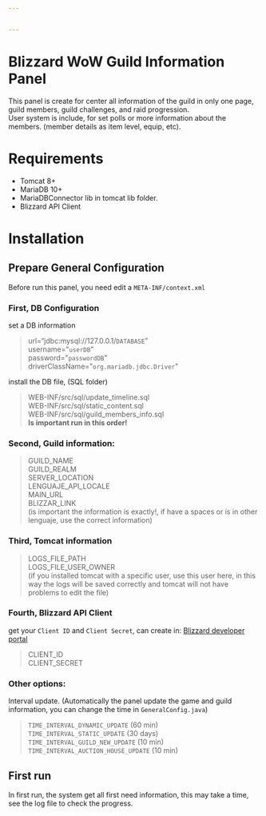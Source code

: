 ```yaml
---


---
```


<h1 id="blizzard-wow-guild-information-panel">Blizzard WoW Guild Information Panel</h1>
<p>This panel is create for center all information of the guild in only one page, guild members, guild challenges, and raid progression.<br>
User system is include, for set polls or more information about the members. (member details as item level, equip, etc).</p>
<h1 id="requirements">Requirements</h1>
<ul>
<li>Tomcat 8+</li>
<li>MariaDB 10+</li>
<li>MariaDBConnector lib in tomcat lib folder.</li>
<li>Blizzard API Client</li>
</ul>
<h1 id="installation">Installation</h1>
<h2 id="prepare-general-configuration">Prepare General Configuration</h2>
<p>Before run this panel, you need edit a <code>META-INF/context.xml</code></p>
<h3 id="first-db-configuration">First, DB Configuration</h3>
<p>set a DB information</p>
<blockquote>
<p>url=“jdbc:mysql://127.0.0.1/<code>DATABASE</code>”<br>
username="<code>userDB</code>"<br>
password="<code>passwordDB</code>"<br>
driverClassName="<code>org.mariadb.jdbc.Driver</code>"</p>
</blockquote>
<p>install the DB file, (SQL folder)</p>
<blockquote>
<p>WEB-INF/src/sql/update_timeline.sql<br>
WEB-INF/src/sql/static_content.sql<br>
WEB-INF/src/sql/guild_members_info.sql<br>
<strong>Is important run in this order!</strong></p>
</blockquote>
<h3 id="second-guild-information">Second, Guild information:</h3>
<blockquote>
<p>GUILD_NAME<br>
GUILD_REALM<br>
SERVER_LOCATION<br>
LENGUAJE_API_LOCALE<br>
MAIN_URL<br>
BLIZZAR_LINK<br>
(is important the information is exactly!, if have a spaces or is in other lenguaje, use the correct information)</p>
</blockquote>
<h3 id="third-tomcat-information">Third, Tomcat information</h3>
<blockquote>
<p>LOGS_FILE_PATH<br>
LOGS_FILE_USER_OWNER<br>
(if you installed tomcat with a specific user, use this user here, in this way the logs will be saved correctly and tomcat will not have problems to edit the file)</p>
</blockquote>
<h3 id="fourth-blizzard-api-client">Fourth, Blizzard API Client</h3>
<p>get your <code>Client ID</code> and <code>Client Secret</code>, can create in: <a href="https://develop.battle.net/access/clients">Blizzard developer portal</a></p>
<blockquote>
<p>CLIENT_ID<br>
CLIENT_SECRET</p>
</blockquote>
<h3 id="other-options">Other options:</h3>
<p>Interval update. (Automatically the panel update the game and guild information, you can change the time in <code>GeneralConfig.java</code>)</p>
<blockquote>
<p><code>TIME_INTERVAL_DYNAMIC_UPDATE</code> (60 min)<br>
<code>TIME_INTERVAL_STATIC_UPDATE</code> (30 days)<br>
<code>TIME_INTERVAL_GUILD_NEW_UPDATE</code> (10 min)<br>
<code>TIME_INTERVAL_AUCTION_HOUSE_UPDATE</code> (10 min)</p>
</blockquote>
<h2 id="first-run">First run</h2>
<p>In first run, the system get all first need information, this may take a time, see the log file to check the progress.</p>

